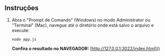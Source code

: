 ## Instruções
1. Abra o "Prompt de Comando" (Windows) no modo Administrator ou "Terminal" (Mac), navegue até o diretório onde está salvo o arquivo e execute:

	`node app.js`

	**Confira o resultado no NAVEGADOR:** [http://127.0.0.1:3022/index.html]()
